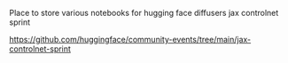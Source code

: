 Place to store various notebooks for hugging face diffusers jax controlnet sprint

https://github.com/huggingface/community-events/tree/main/jax-controlnet-sprint
